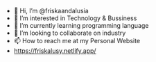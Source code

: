 - 👋 Hi, I’m @friskaandalusia
- 👀 I’m interested in Technology & Bussiness
- 🌱 I’m currently learning programming language
- 💞️ I’m looking to collaborate on industry
- 📫 How to reach me at my Personal Website
- https://friskalusy.netlify.app/

<!---
friskaandalusia/friskaandalusia is a ✨ special ✨ repository because its `README.md` (this file) appears on your GitHub profile.
You can click the Preview link to take a look at your changes.
--->

